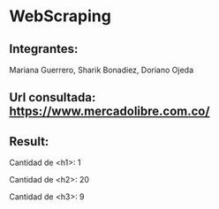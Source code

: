 # WebScraping

## Integrantes: 
Mariana Guerrero, Sharik Bonadiez, Doriano Ojeda

## Url consultada: https://www.mercadolibre.com.co/

## Result: 
Cantidad de \<h1\>: 1 

Cantidad de \<h2\>: 20 

Cantidad de \<h3\>: 9
